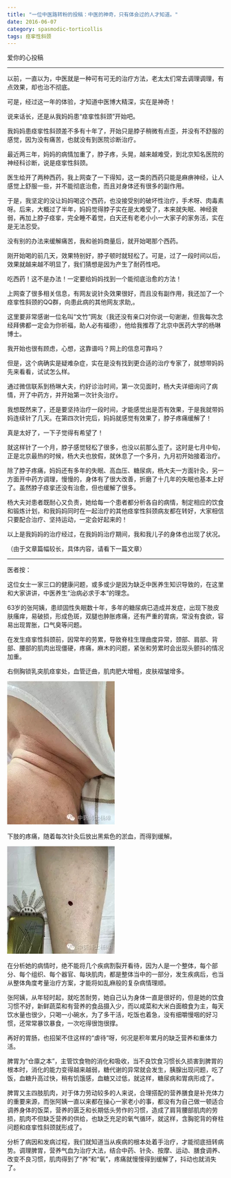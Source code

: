 ```yaml
---
title: "一位中医路转粉的投稿：中医的神奇，只有体会过的人才知道。"
date: 2016-06-07
category: spasmodic-torticollis
tags: 痉挛性斜颈
---
```


爱你的心投稿

***

以前，一直以为，中医就是一种可有可无的治疗方法，老太太们常去调理调理，有点效果，却也治不彻底。

可是，经过这一年的体验，才知道中医博大精深，实在是神奇！

说来话长，还是从我妈妈患“痉挛性斜颈”开始吧。

我妈妈患痉挛性斜颈差不多有十年了，开始只是脖子稍微有点歪，并没有不舒服的感觉，因为没有痛苦，也就没有到医院诊断治疗。

最近两三年，妈妈的病情加重了，脖子疼，头晃，越来越难受，到北京知名医院的神经科诊断，说是痉挛性斜颈。

医生给开了两种西药，我上网查了一下得知，这一类的西药只能是麻痹神经，让人感觉上舒服一些，并不能彻底治愈，而且对身体还有很多的副作用。

于是，我坚定的没让妈妈喝这个西药，也没接受别的破坏性治疗，手术呀、肉毒素呀。后来，大概过了半年，妈妈觉得脖子实在是太难受了，本来就失眠、神经衰弱，再加上脖子痉挛，完全睡不着觉，白天还有老老小小一大家子的家务活，实在是无法忍受。

没有别的办法来缓解痛苦，我和爸妈商量后，就开始喝那个西药。

刚开始喝的前几天，效果特别好，脖子顿时就轻松了。可是，过了一段时间以后，效果就越来越不明显了，我们猜想是因为产生了耐药性吧。

吃西药！这不是办法！一定要给妈妈找到一个能彻底治愈的方法！

上网查了很多相关信息，有网友说针灸效果很好，而且没有副作用，我还加了一个痉挛性斜颈的QQ群，向患此病的其他网友求助,。

这里要非常感谢一位名叫“文竹”网友（我还没有亲口对你说一句谢谢，但我每次念经拜佛都一定会为你祈福，助人必有福德），他给我推荐了北京中医药大学的杨琳博士。

我开始也很有顾虑，心想，这靠谱吗？网上的信息可靠吗？

但是，这个病确实是疑难杂症，实在是没有找到更合适的治疗专家了，就想带妈妈先来看看，试试怎么样。

通过微信联系到杨琳大夫，约好诊治时间，第一次见面时，杨大夫详细询问了病情，开了中药方，并开始第一次针灸治疗。

我想既然来了，还是要坚持治疗一段时间，才能感觉出是否有效果，于是我就带妈妈连续针了几天。在第四次针完后，妈妈就感觉有效果了，脖子疼痛缓解了！

真是太好了，一下子觉得有希望了！

就这样针了一个月，脖子感觉轻松了很多，也没以前那么歪了。这时是七月中旬，正是北京最热的时候，杨大夫也放假，就休息了一个多月，九月初开始接着治疗。

除了脖子疼痛，妈妈还有多年的失眠、高血压、糖尿病，杨大夫一方面针灸，另一方面开中药方调理，慢慢的，身体有了很大改善，折磨了十几年的失眠也基本上好了。虽然脖子痉挛还没有治愈，但也缓解了很多。

杨大夫对患者既耐心又负责，她给每一个患者都分析各自的病情，制定相应的饮食和锻炼计划，和我妈妈同时在一起治疗的其他痉挛性斜颈病友都在转好，大家相信只要配合治疗、坚持运动，一定会好起来的！

以上是我妈妈的治疗经过，在我妈妈治疗期间，我和我儿子的身体也出现了状况。

（由于文章篇幅较长，具体内容，请看下一篇文章）

***

医者按：

这位女士一家三口的健康问题，或多或少是因为缺乏中医养生知识导致的，在这里和大家讲讲，中医养生“治病必求于本”的理念。

63岁的张阿姨，患顽固性失眠数十年，多年的糖尿病已造成并发症，出现下肢皮肤瘙痒，易破损，形成色斑，双腿也肿胀疼痛，还有严重的胃病，常没有食欲，容易出现胃胀，口气臭等问题。

在发生痉挛性斜颈前，因常年的劳累，导致脊柱生理曲度异常，颈部、肩部、背部、腰部的肌肉出现僵硬，疼痛，麻木的问题，紧张和劳累时会出现头颤抖的情况加重。

右侧胸锁乳突肌痉挛处，血管迂曲，肌肉肥大增粗，皮肤褶皱增多。

![](/media/2016/06/07-01.jpg)

下肢的疼痛，随着每次针灸后放出黑紫色的淤血，而得到缓解。

![](/media/2016/06/07-02.jpg)

在分析她的病情时，绝不能将几个疾病割裂开看待，因为人是一个整体，每个部分、每个组织、每个器官、每块肌肉，都是整体当中的一部分，发生疾病后，也当从整体角度考量治疗方案，才能将如乱麻般的复杂病情理顺。

张阿姨，从年轻时起，就吃苦耐劳，她自己认为身体一直是很好的，但是她的饮食习惯不好，新鲜蔬菜和有营养的食品摄入少，而以咸菜和大米白面粮食为主，每天饮水量也很少，只喝一小碗水，为了多干活，吃饭也着急，没有细嚼慢咽的好习惯，还常常暴饮暴食，一次吃得很饱很撑。

再好的胃肠，也招架不住这样的“虐待”呀，何况是积年累月的缺乏营养和重体力活。

脾胃为“仓廪之本”，主管饮食物的消化和吸收，当不良饮食习惯长久损害到脾胃的根本时，消化的能力变得越来越弱，糖代谢的异常就会发生，胰腺出现问题，吃了饭，血糖升高过快，稍有饥饿感，血糖又过低，就这样，糖尿病和胃病形成了。

脾胃又主四肢肌肉，对于体力劳动较多的人来说，合理搭配的营养膳食是补充体力的重要来源，而张阿姨一直以来都在操心一家老小的事，都没有为自己做一顿适合调养身体的饭菜，营养的匮乏和长期低头劳作的习惯，造成了肩背腰部肌肉的劳损，肌肉不但缺乏营养的供给，也缺乏充足的氧气循环，就这样，含胸驼背的脊柱问题和痉挛性斜颈就形成了。

分析了病因和发病过程，我们就知道当从疾病的根本处着手治疗，才能彻底扭转病势。调理脾胃，营养气血为治疗大法，结合中药、针灸、按摩、运动、膳食调养、改变不良习惯，肌肉得到了“养”和“氧”，疼痛就慢慢得到缓解了，抖动也就消失了。

